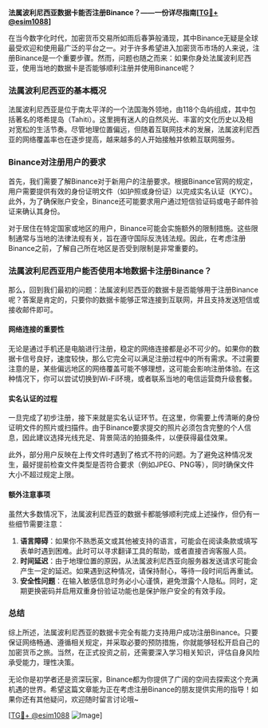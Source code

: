 **法属波利尼西亚数据卡能否注册Binance？——一份详尽指南[[TG💪+ @esim1088](https://t.me/s/esim1088)]**

在当今数字化时代，加密货币交易所如雨后春笋般涌现，其中Binance无疑是全球最受欢迎和使用最广泛的平台之一。对于许多希望进入加密货币市场的人来说，注册Binance是一个重要步骤。然而，问题也随之而来：如果你身处法属波利尼西亚，使用当地的数据卡是否能够顺利注册并使用Binance呢？

### 法属波利尼西亚的基本概况

法属波利尼西亚是位于南太平洋的一个法国海外领地，由118个岛屿组成，其中包括著名的塔希提岛（Tahiti）。这里拥有迷人的自然风光、丰富的文化历史以及相对宽松的生活节奏。尽管地理位置偏远，但随着互联网技术的发展，法属波利尼西亚的网络覆盖率也在逐步提高，越来越多的人开始接触并依赖互联网服务。

### Binance对注册用户的要求

首先，我们需要了解Binance对于新用户的注册要求。根据Binance官网的规定，用户需要提供有效的身份证明文件（如护照或身份证）以完成实名认证（KYC）。此外，为了确保账户安全，Binance还可能要求用户通过短信验证码或电子邮件验证来确认其身份。

对于居住在特定国家或地区的用户，Binance可能会实施额外的限制措施。这些限制通常与当地的法律法规有关，旨在遵守国际反洗钱法规。因此，在考虑注册Binance之前，了解自己所在地区是否受到限制是非常重要的。

### 法属波利尼西亚用户能否使用本地数据卡注册Binance？

那么，回到我们最初的问题：法属波利尼西亚的数据卡是否能够用于注册Binance呢？答案是肯定的，只要你的数据卡能够正常连接到互联网，并且支持发送短信或接收邮件即可。

#### 网络连接的重要性

无论是通过手机还是电脑进行注册，稳定的网络连接都是必不可少的。如果你的数据卡信号良好，速度较快，那么它完全可以满足注册过程中的所有需求。不过需要注意的是，某些偏远地区的网络覆盖可能不够理想，这可能会影响注册体验。在这种情况下，你可以尝试切换到Wi-Fi环境，或者联系当地的电信运营商升级套餐。

#### 实名认证的过程

一旦完成了初步注册，接下来就是实名认证环节。在这里，你需要上传清晰的身份证明文件的照片或扫描件。由于Binance要求提交的照片必须包含完整的个人信息，因此建议选择光线充足、背景简洁的拍摄条件，以便获得最佳效果。

此外，部分用户反映在上传文件时遇到了格式不符的问题。为了避免这种情况发生，最好提前检查文件类型是否符合要求（例如JPEG、PNG等），同时确保文件大小不超过规定上限。

#### 额外注意事项

虽然大多数情况下，法属波利尼西亚的数据卡都能够顺利完成上述操作，但仍有一些细节需要注意：

1. **语言障碍**：如果你不熟悉英文或其他被支持的语言，可能会在阅读条款或填写表单时遇到困难。此时可以寻求翻译工具的帮助，或者直接咨询客服人员。
2. **时间延迟**：由于地理位置的原因，从法属波利尼西亚向服务器发送请求可能会产生一定的延迟。如果遇到这种情况，请保持耐心，等待一段时间后再重试。
3. **安全性问题**：在输入敏感信息时务必小心谨慎，避免泄露个人隐私。同时，定期更换密码并启用双重身份验证功能也是保护账户安全的有效手段。

### 总结

综上所述，法属波利尼西亚的数据卡完全有能力支持用户成功注册Binance。只要保证网络畅通、遵循相关规定，并采取必要的预防措施，你就能够轻松开启自己的加密货币之旅。当然，在正式投资之前，还需要深入学习相关知识，评估自身风险承受能力，理性决策。

无论你是初学者还是资深玩家，Binance都为你提供了广阔的空间去探索这个充满机遇的世界。希望这篇文章能为正在考虑注册Binance的朋友提供实用的指导！如果你还有其他疑问，欢迎随时留言讨论哦~

[[TG💪+ @esim1088](https://t.me/s/esim1088) ![Image](https://i.postimg.cc/4NQfJmqS/Snipaste-2025-05-13-00-14-12.png)]